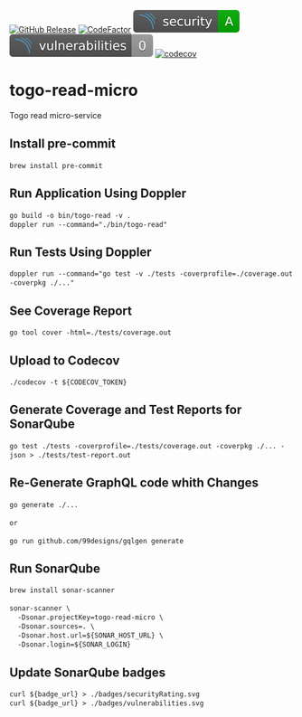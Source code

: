 [![GitHub Release](https://img.shields.io/github/release/sailsforce/togo-read-micro.svg?style=flat)]() [![CodeFactor](https://www.codefactor.io/repository/github/sailsforce/togo-read-micro/badge)](https://www.codefactor.io/repository/github/sailsforce/togo-read-micro) ![security rating](./badges/securityRating.svg) ![vulnerabilities](./badges/vulnerabilities.svg) [![codecov](https://codecov.io/gh/sailsforce/inv-read-micro/branch/main/graph/badge.svg?token=U1Q38I84A2)](https://codecov.io/gh/sailsforce/inv-read-micro)

# togo-read-micro
Togo read micro-service

## Install pre-commit
```
brew install pre-commit
```

## Run Application Using Doppler
```
go build -o bin/togo-read -v .
doppler run --command="./bin/togo-read"
```

## Run Tests Using Doppler
```
doppler run --command="go test -v ./tests -coverprofile=./coverage.out -coverpkg ./..."
```

## See Coverage Report
```
go tool cover -html=./tests/coverage.out
```

## Upload to Codecov
``` 
./codecov -t ${CODECOV_TOKEN}
``` 

## Generate Coverage and Test Reports for SonarQube
```
go test ./tests -coverprofile=./tests/coverage.out -coverpkg ./... -json > ./tests/test-report.out
```

## Re-Generate GraphQL code whith Changes
```
go generate ./...

or

go run github.com/99designs/gqlgen generate
```

## Run SonarQube
```
brew install sonar-scanner

sonar-scanner \
  -Dsonar.projectKey=togo-read-micro \
  -Dsonar.sources=. \
  -Dsonar.host.url=${SONAR_HOST_URL} \
  -Dsonar.login=${SONAR_LOGIN}
```

## Update SonarQube badges
```
curl ${badge_url} > ./badges/securityRating.svg
curl ${badge_url} > ./badges/vulnerabilities.svg
```